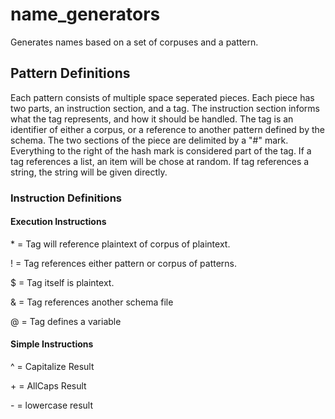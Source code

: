 # name_generators

Generates names based on a set of corpuses and a pattern.




## Pattern Definitions

Each pattern consists of multiple space seperated pieces. Each piece has two parts, an
instruction section, and a tag. The instruction section informs what the tag represents,
and how it should be handled. The tag is an identifier of either a corpus, or a
reference to another pattern defined by the schema. The two sections of the piece are
delimited by a "#" mark. Everything to the right of the hash mark is considered part of
the tag. If a tag references a list, an item will be chose at random. If tag references
a string, the string will be given directly.


### Instruction Definitions

#### Execution Instructions
\* = Tag will reference plaintext of corpus of plaintext.

! = Tag references either pattern or corpus of patterns. 

$ = Tag itself is plaintext. 

& = Tag references another schema file

@ = Tag defines a variable

#### Simple Instructions
^ = Capitalize Result

\+ = AllCaps Result

\- = lowercase result
